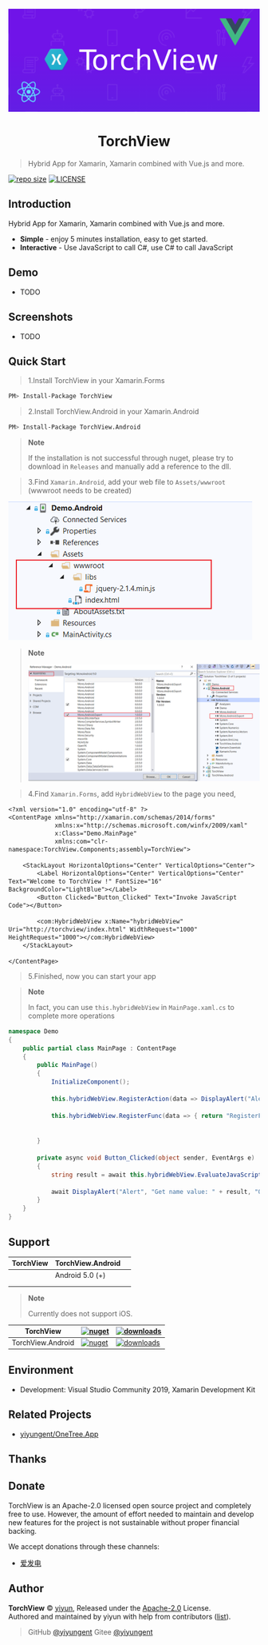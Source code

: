 <p align="center">
<img src="docs/.vuepress/public/images/logo.png" alt="TorchView">
</p>
<h1 align="center">TorchView</h1>

> Hybrid App for Xamarin, Xamarin combined with Vue.js and more.

[![repo size](https://img.shields.io/github/repo-size/yiyungent/TorchView.svg?style=flat)]()
[![LICENSE](https://img.shields.io/github/license/yiyungent/TorchView.svg?style=flat)](https://github.com/yiyungent/TorchView/blob/main/LICENSE)



## Introduction

Hybrid App for Xamarin, Xamarin combined with Vue.js and more.

- **Simple** - enjoy 5 minutes installation, easy to get started.
- **Interactive** - Use JavaScript to call C#, use C# to call JavaScript

## Demo

- TODO

## Screenshots

- TODO



## Quick Start

> 1.Install TorchView in your Xamarin.Forms

```bash
PM> Install-Package TorchView
```



> 2.Install TorchView.Android in your Xamarin.Android

```bash
PM> Install-Package TorchView.Android
```



> __Note__
>
> If the installation is not successful through nuget, please try to download in `Releases` and manually add a reference to the dll.


> 3.Find `Xamarin.Android`, add your web file to `Assets/wwwroot` (wwwroot needs to be created)

![image-20210723093820791](screenshots/image-20210723093820791.png)



> __Note__  
>  
> ![Snipaste_2021-08-17_12-19-01.png](screenshots/Snipaste_2021-08-17_12-19-01.png)
> 



> 4.Find `Xamarin.Forms`, add `HybridWebView` to the page you need,

```xaml
<?xml version="1.0" encoding="utf-8" ?>
<ContentPage xmlns="http://xamarin.com/schemas/2014/forms"
             xmlns:x="http://schemas.microsoft.com/winfx/2009/xaml"
             x:Class="Demo.MainPage"
             xmlns:com="clr-namespace:TorchView.Components;assembly=TorchView">

    <StackLayout HorizontalOptions="Center" VerticalOptions="Center">
        <Label HorizontalOptions="Center" VerticalOptions="Center" Text="Welcome to TorchView !" FontSize="16" BackgroundColor="LightBlue"></Label>
        <Button Clicked="Button_Clicked" Text="Invoke JavaScript Code"></Button>

        <com:HybridWebView x:Name="hybridWebView" Uri="http://torchview/index.html" WidthRequest="1000" HeightRequest="1000"></com:HybridWebView>
    </StackLayout>

</ContentPage>
```

> 5.Finished, now you can start your app



> __Note__
>
> In fact, you can use `this.hybridWebView` in `MainPage.xaml.cs` to complete more operations


```C#
namespace Demo
{
    public partial class MainPage : ContentPage
    {
        public MainPage()
        {
            InitializeComponent();

            this.hybridWebView.RegisterAction(data => DisplayAlert("Alert", "RegisterAction " + data, "OK"));

            this.hybridWebView.RegisterFunc(data => { return "RegisterFunc " + data; });


        }

        private async void Button_Clicked(object sender, EventArgs e)
        {
            string result = await this.hybridWebView.EvaluateJavaScriptAsync("document.getElementById('name').value");

            await DisplayAlert("Alert", "Get name value: " + result, "OK");
        }
    }
}
```



## Support

| TorchView | TorchView.Android |      |
| --------- | ----------------- | ---- |
|           | Android 5.0 (+)   |      |
|           |                   |      |
|           |                   |      |



> __Note__
>
> Currently does not support iOS.



| TorchView         | [![nuget](https://img.shields.io/nuget/v/TorchView.svg?style=flat)](https://www.nuget.org/packages/TorchView/) | [![downloads](https://img.shields.io/nuget/dt/TorchView.svg?style=flat)](https://www.nuget.org/packages/TorchView/) |
| ----------------- | ------------------------------------------------------------ | ------------------------------------------------------------ |
| TorchView.Android | [![nuget](https://img.shields.io/nuget/v/TorchView.Android.svg?style=flat)](https://www.nuget.org/packages/TorchView.Android/) | [![downloads](https://img.shields.io/nuget/dt/TorchView.Android.svg?style=flat)](https://www.nuget.org/packages/TorchView.Android/) |



## Environment

- Development: Visual Studio Community 2019,  Xamarin Development Kit







## Related Projects

- [yiyungent/OneTree.App](https://github.com/yiyungent/OneTree.App)



## Thanks






## Donate

TorchView is an Apache-2.0 licensed open source project and completely free to use. However, the amount of effort needed to maintain and develop new features for the project is not sustainable without proper financial backing.

We accept donations through these channels:

- <a href="https://afdian.net/@yiyun" target="_blank">爱发电</a>

## Author

**TorchView** © [yiyun](https://github.com/yiyungent), Released under the [Apache-2.0](./LICENSE) License.<br>
Authored and maintained by yiyun with help from contributors ([list](https://github.com/yiyungent/TorchView/contributors)).

> GitHub [@yiyungent](https://github.com/yiyungent) Gitee [@yiyungent](https://gitee.com/yiyungent)
